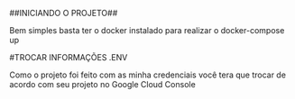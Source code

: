 ##INICIANDO O PROJETO##

Bem simples basta ter o docker instalado para realizar o docker-compose up

#TROCAR INFORMAÇÕES .ENV

Como o projeto foi feito com as minha credenciais você tera que trocar de acordo com seu projeto no Google Cloud Console
